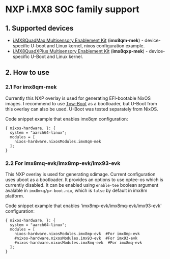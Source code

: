 # NXP i.MX8 SOC family support

## 1. Supported devices
 - [i.MX8QuadMax Multisensory Enablement Kit](https://www.nxp.com/design/development-boards/i-mx-evaluation-and-development-boards/i-mx-8quadmax-multisensory-enablement-kit-mek:MCIMX8QM-CPU) (**imx8qm-mek**) - device-specific U-boot and Linux kernel, nixos configuration example.
 - [i.MX8QuadXPlus Multisensory Enablement Kit](https://www.nxp.com/design/development-boards/i-mx-evaluation-and-development-boards/i-mx-8quadxplus-multisensory-enablement-kit-mek:MCIMX8QXP-CPU) (**imx8qxp-mek**) - device-specific U-Boot and Linux kernel.

## 2. How to use

### 2.1  For imx8qm-mek
Currently this NXP overlay is used for generating EFI-bootable NixOS images.
I recommend to use [Tow-Boot](https://tow-boot.org/) as a bootloader, but U-Boot from this overlay can also be used.
U-Boot was tested separately from NixOS.

Code snippet example that enables imx8qm configuration:
```
{ nixos-hardware, }: {
  system = "aarch64-linux";
  modules = [
    nixos-hardware.nixosModules.imx8qm-mek
  ];
}
```

### 2.2 For imx8mq-evk/imx8mp-evk/imx93-evk
This NXP overlay is used for generating sdimage.
Current configuration uses uboot as a bootloader. It provides an options to use optee-os which is currently disabled. It can be enabled using `enable-tee` boolean argument avalable in `imx8m<q/p>-boot.nix`, which is `false` by default in imx8m platform.

Code snippet example that enables 'imx8mp-evk/imx8mq-evk/imx93-evk' configuration:

```
{ nixos-hardware, }: {
  system = "aarch64-linux";
  modules = [
    nixos-hardware.nixosModules.imx8mp-evk  #For imx8mp-evk
    #nixos-hardware.nixosModules.imx93-evk  #For imx93-evk
    #nixos-hardware.nixosModules.imx8mq-evk  #For imx8mq-evk
  ];
}
```

